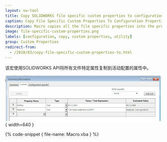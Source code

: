 ```yaml
---
layout: sw-tool
title: Copy SOLIDWORKS file specific custom properties to configuration
caption: Copy File Specific Custom Properties To Configuration Properties
description: Macro copies all the file specific properties into the properties of the active configuration
image: file-specific-custom-properties.png
labels: [configuration, copy, custom properties, utility]
group: Custom Properties
redirect-from:
  - /2018/03/copy-file-specific-custom-properties-to.html
---
```

该宏使用SOLIDWORKS API将所有文件特定属性复制到活动配置的属性中。

![文件的自定义选项卡中的属性](file-specific-custom-properties.png){ width=640 }

{% code-snippet { file-name: Macro.vba } %}